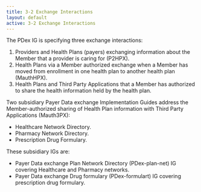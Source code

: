 ```yaml
---
title: 3-2 Exchange Interactions
layout: default
active: 3-2 Exchange Interactions
---
```


The PDex IG is specifying three exchange interactions:
 
1. Providers and Health Plans (payers) exchanging information about the Member that a provider is caring for (P2HPX).
2. Health Plans via a Member authorized exchange when a Member has moved from enrollment in one health plan to another health plan (MauthHPX).
3. Health Plans and Third Party Applications that a Member has authorized to share the health information held by the health plan.

Two subsidiary Payer Data exchange Implementation Guides address the Member-authorized sharing of Health Plan information with Third Party Applications (Mauth3PX): 
- Healthcare Network Directory.
- Pharmacy Network Directory.
- Prescription Drug Formulary.

These subsidiary IGs are:
- Payer Data exchange Plan Network Directory (PDex-plan-net) IG covering Healthcare and Pharmacy networks.
- Payer Data exchange Drug formulary (PDex-formulart) IG covering prescription drug formulary.



